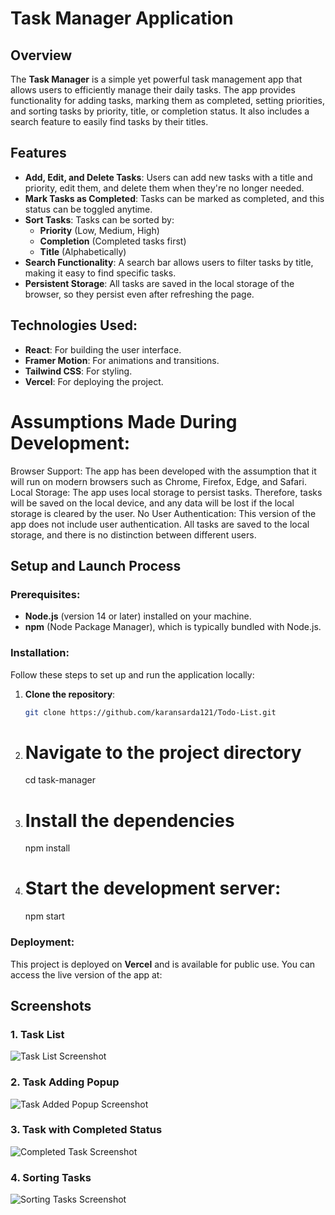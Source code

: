 
   # Task Manager Application

## Overview
The **Task Manager** is a simple yet powerful task management app that allows users to efficiently manage their daily tasks. The app provides functionality for adding tasks, marking them as completed, setting priorities, and sorting tasks by priority, title, or completion status. It also includes a search feature to easily find tasks by their titles.

## Features
- **Add, Edit, and Delete Tasks**: Users can add new tasks with a title and priority, edit them, and delete them when they're no longer needed.
- **Mark Tasks as Completed**: Tasks can be marked as completed, and this status can be toggled anytime.
- **Sort Tasks**: Tasks can be sorted by:
  - **Priority** (Low, Medium, High)
  - **Completion** (Completed tasks first)
  - **Title** (Alphabetically)
- **Search Functionality**: A search bar allows users to filter tasks by title, making it easy to find specific tasks.
- **Persistent Storage**: All tasks are saved in the local storage of the browser, so they persist even after refreshing the page.


## Technologies Used:
- **React**: For building the user interface.
- **Framer Motion**: For animations and transitions.
- **Tailwind CSS**: For styling.
- **Vercel**: For deploying the project.

# Assumptions Made During Development:
Browser Support: The app has been developed with the assumption that it will run on modern browsers such as Chrome, Firefox, Edge, and Safari.
Local Storage: The app uses local storage to persist tasks. Therefore, tasks will be saved on the local device, and any data will be lost if the local storage is cleared by the user.
No User Authentication: This version of the app does not include user authentication. All tasks are saved to the local storage, and there is no distinction between different users.

## Setup and Launch Process

### Prerequisites:
- **Node.js** (version 14 or later) installed on your machine.
- **npm** (Node Package Manager), which is typically bundled with Node.js.

### Installation:
Follow these steps to set up and run the application locally:

1. **Clone the repository**:
   ```bash
   git clone https://github.com/karansarda121/Todo-List.git

2. # Navigate to the project directory
   cd task-manager

3. # Install the dependencies
    npm install

4. # Start the development server:
    npm start

### Deployment:

This project is deployed on **Vercel** and is available for public use. You can access the live version of the app at:


## Screenshots

### 1. Task List
![Task List Screenshot](./images/task-list.png)

### 2. Task Adding Popup
![Task Added Popup Screenshot](./images/task-popup.png)

### 3. Task with Completed Status
![Completed Task Screenshot](./images/completed-task.png)

### 4. Sorting Tasks
![Sorting Tasks Screenshot](./images/sort-tasks.png)

